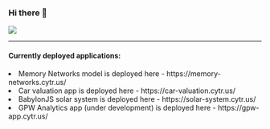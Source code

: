 ### Hi there 👋

![](https://komarev.com/ghpvc/?username=Kurdzik)

<hr>
<h4> Currently deployed applications: </h4>


<li> Memory Networks model is deployed here - https://memory-networks.cytr.us/ </li>

<li> Car valuation app is deployed here - https://car-valuation.cytr.us/ </li>

<li> BabylonJS solar system is deployed here - https://solar-system.cytr.us/ </li>

<li> GPW Analytics app (under development) is deployed here - https://gpw-app.cytr.us/ </li>


